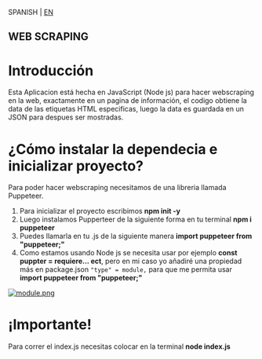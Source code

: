  SPANISH | [EN](EN_README.md)

## WEB SCRAPING

# Introducción 
Esta Aplicacion está hecha en JavaScript (Node js) para hacer webscraping en la web, exactamente en un pagina de información, el codigo obtiene la data de las etiquetas HTML especificas, luego
la data es guardada en un JSON para despues ser mostradas.

# ¿Cómo instalar la dependecia e inicializar proyecto? 

Para poder hacer webscraping necesitamos de una libreria llamada Puppeteer.

1) Para inicializar el proyecto escribimos **npm init -y**
2) Luego instalamos Pupperteer de la siguiente forma en tu terminal **npm i puppeteer**
3) Puedes llamarla en tu .js de la siguiente manera **import puppeteer from "puppeteer;"**
4) Como estamos usando Node js se necesita usar por ejemplo **const puppter = requiere... ect**, pero en mi caso yo
   añadiré una propiedad más en package.json `"type" = module,` para que me permita usar **import puppeteer from "puppeteer;"**
   
[![module.png](https://i.postimg.cc/GhVS6cRf/module.png)](https://postimg.cc/ppQZFMpQ)

# ¡Importante!
Para correr el index.js necesitas colocar en la terminal **node index.js** 

